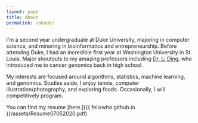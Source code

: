 ```yaml
---
layout: page
title: About
permalink: /about/
---
```


I'm a second year undergraduate at Duke University, majoring in computer science, and minoring in bioinformatics and entrepreneurship. Before attending Duke, I had an incredible first year at Washington University in St. Louis. Major shoutouts to my amazing professors including [Dr. Li Ding](https://dinglab.wustl.edu/), who introduced me to cancer genomics back in high school.

My interests are focused around algorithms, statistics, machine learning, and genomics. Studies aside, I enjoy tennis, computer illustration/photography, and exploring foods. Occasionally, I will competitively program.

You can find my resume [here.]({{ felixwho.github.io }}/assets/Resume07052020.pdf)
